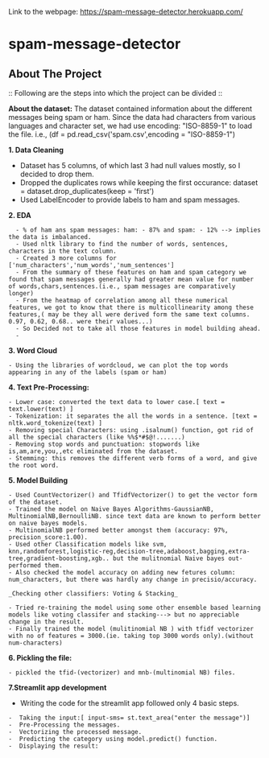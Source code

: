 Link to the webpage: https://spam-message-detector.herokuapp.com/
# spam-message-detector
## About The Project
:: Following are the steps into which the project can be divided ::

**About the dataset:**
The dataset contained information about the different messages being spam or ham.
Since the data had characters from various languages and character set, we had use encoding: "ISO-8859-1" to load the file.
i.e., (df = pd.read_csv('spam.csv',encoding = "ISO-8859-1")

**1. Data Cleaning**
- Dataset has 5 columns, of which last 3 had null values mostly, so I decided to drop them.
- Dropped the duplicates rows while keeping the first occurance: dataset = dataset.drop_duplicates(keep = 'first')
- Used LabelEncoder to provide labels to ham and spam messages.
 
**2. EDA**

      - % of ham ans spam messages: ham: - 87% and spam: - 12% --> implies the data is imbalanced.
      - Used nltk library to find the number of words, sentences, characters in the text column.
      - Created 3 more columns for ['num_characters','num_words','num_sentences']
      - From the summary of these features on ham and spam category we found that spam messages generally had greater mean value for number of words,chars,sentences.(i.e., spam messages are comparatively longer)
      - From the heatmap of correlation among all these numerical features, we got to know that there is multicollinearity among these features,( may be they all were derived form the same text columns. 0.97, 0.62, 0.68.. were their values...)
      - So Decided not to take all those features in model building ahead.
      - 
**3. Word Cloud**

    - Using the libraries of wordcloud, we can plot the top words appearing in any of the labels (spam or ham)

**4. Text Pre-Processing:**

    - Lower case: converted the text data to lower case.[ text = text.lower(text) ]
    - Tokenization: it separates the all the words in a sentence. [text = nltk.word_tokenize(text) ]
    - Removing special Characters: using .isalnum() function, got rid of all the special characters (like %%$*#$@!.......)
    - Removing stop words and punctuation: stopwords like is,am,are,you,,etc eliminated from the dataset.
    - Stemming: this removes the different verb forms of a word, and give the root word.

**5. Model Building**

    - Used CountVectorizer() and TfidfVectorizer() to get the vector form of the dataset.
    - Trained the model on Naive Bayes Algorithms-GaussianNB, MultinomialNB,BernoulliNB. since text data are known to perform better on naive bayes models.
    - MultinomialNB performed better amongst them (accuracy: 97%, precision_score:1.00).
    - Used other Classification models like svm, knn,randomforest,logistic-reg,decision-tree,adaboost,bagging,extra-tree,gradient-boosting,xgb.. but the mulitnomial Naive bayes out-performed them.
    - Also checked the model accuracy on adding new fetures column: num_characters, but there was hardly any change in precisio/accuracy.

    _Checking other classifiers: Voting & Stacking_

    - Tried re-training the model using some other ensemble based learning models like voting classifer and stacking---> but no appreciable change in the result.
    - Finally trained the model (mulitinomial NB ) with tfidf vectorizer with no of features = 3000.(ie. taking top 3000 words only).(without num-characters)


**6. Pickling the file:**

    - pickled the tfid-(vectorizer) and mnb-(multinomial NB) files.

**7.Streamlit app development**
   - Writing the code for the streamlit app followed only 4 basic steps.
   
    -  Taking the input:[ input-sms= st.text_area("enter the message")]
    -  Pre-Processing the messages.
    -  Vectorizing the processed message.
    -  Predicting the category using model.predict() function.
    -  Displaying the result: 
